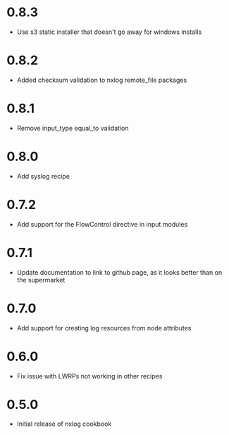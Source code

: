 # 0.8.3

* Use s3 static installer that doesn't go away for windows installs

# 0.8.2

* Added checksum validation to nxlog remote_file packages

# 0.8.1

* Remove input_type equal_to validation

# 0.8.0

* Add syslog recipe

# 0.7.2

* Add support for the FlowControl directive in input modules

# 0.7.1

* Update documentation to link to github page, as it looks better than on the supermarket

# 0.7.0

* Add support for creating log resources from node attributes

# 0.6.0

* Fix issue with LWRPs not working in other recipes

# 0.5.0

* Initial release of nxlog cookbook
